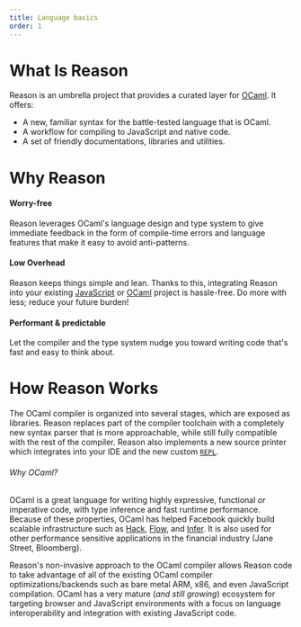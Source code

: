 ```yaml
---
title: Language basics
order: 1
---
```


# What Is Reason

Reason is an umbrella project that provides a curated layer for [OCaml](http://ocaml.org). It offers:

- A new, familiar syntax for the battle-tested language that is OCaml.
- A workflow for compiling to JavaScript and native code.
- A set of friendly documentations, libraries and utilities.

# Why Reason

#### Worry-free

Reason leverages OCaml's language design and type system to give immediate feedback in the form of compile-time errors and language features that make it easy to avoid anti-patterns.

#### Low Overhead

Reason keeps things simple and lean. Thanks to this, integrating Reason into your existing [JavaScript](/guide/javascript) or [OCaml](/guide/native) project is hassle-free. Do more with less; reduce your future burden!

#### Performant & predictable

Let the compiler and the type system nudge you toward writing code that's fast and easy to think about.

How Reason Works
=========================

The OCaml compiler is organized into several stages, which are exposed as
libraries. Reason replaces part of the compiler toolchain with a completely
new syntax parser that is more approachable, while still fully compatible with
the rest of the compiler. Reason also implements a new source printer which
integrates into your IDE and the new custom [`REPL`](/guide/tools#repl).

###### Why OCaml?

OCaml is a great language for writing highly expressive, functional
*or* imperative code, with type inference and fast runtime performance.
Because of these properties, OCaml has helped
Facebook quickly build scalable infrastructure such as
[Hack](http://hacklang.org/), [Flow](http://flowtype.org/), and
[Infer](http://fbinfer.com/). It is also used for other performance sensitive
applications in the financial industry (Jane Street, Bloomberg).

Reason's non-invasive approach to the OCaml compiler allows Reason code
to take advantage of all of the existing OCaml compiler
optimizations/backends such as bare metal ARM, x86, and even JavaScript
compilation. OCaml has a very mature (*and still growing*) ecosystem for targeting
browser and JavaScript environments with a focus on language interoperability
and integration with existing JavaScript code.
